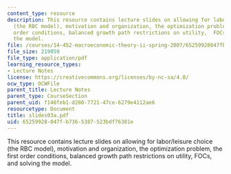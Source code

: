 ```yaml
---
content_type: resource
description: This resource contains lecture slides on allowing for labor/leisure choice
  (the RBC model), motivation and organization, the optimization problem, the first
  order conditions, balanced growth path restrictions on utility,  FOCs, and solving
  the model.
file: /courses/14-452-macroeconomic-theory-ii-spring-2007/65259928047fb7365387523bdf76381e_slides03a.pdf
file_size: 219059
file_type: application/pdf
learning_resource_types:
- Lecture Notes
license: https://creativecommons.org/licenses/by-nc-sa/4.0/
ocw_type: OCWFile
parent_title: Lecture Notes
parent_type: CourseSection
parent_uid: f148feb1-d280-7721-47ce-6279e4112ae6
resourcetype: Document
title: slides03a.pdf
uid: 65259928-047f-b736-5387-523bdf76381e
---
```

This resource contains lecture slides on allowing for labor/leisure choice (the RBC model), motivation and organization, the optimization problem, the first order conditions, balanced growth path restrictions on utility,  FOCs, and solving the model.